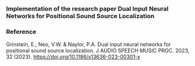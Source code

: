 ### Implementation of the research paper Dual Input Neural Networks for Positional Sound Source Localization

### Reference
Grinstein, E., Neo, V.W. & Naylor, P.A. Dual input neural networks for positional sound source localization. J AUDIO SPEECH MUSIC PROC. 2023, 32 (2023). https://doi.org/10.1186/s13636-023-00301-x
